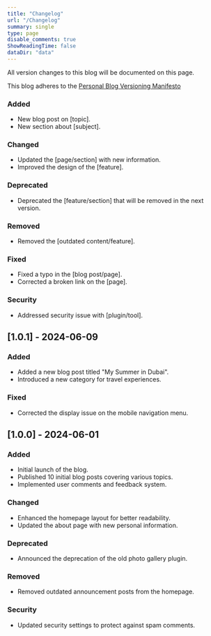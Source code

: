 ```yaml
---
title: "Changelog"
url: "/Changelog"
summary: single
type: page
disable_comments: true
ShowReadingTime: false
dataDir: "data"
---
```


All version changes to this blog will be documented on this page.

This blog adheres to the [Personal Blog Versioning Manifesto](google.com)

### Added
- New blog post on [topic].
- New section about [subject].

### Changed
- Updated the [page/section] with new information.
- Improved the design of the [feature].

### Deprecated
- Deprecated the [feature/section] that will be removed in the next version.

### Removed
- Removed the [outdated content/feature].

### Fixed
- Fixed a typo in the [blog post/page].
- Corrected a broken link on the [page].

### Security
- Addressed security issue with [plugin/tool].

## [1.0.1] - 2024-06-09

### Added
- Added a new blog post titled "My Summer in Dubai".
- Introduced a new category for travel experiences.

### Fixed
- Corrected the display issue on the mobile navigation menu.

## [1.0.0] - 2024-06-01

### Added
- Initial launch of the blog.
- Published 10 initial blog posts covering various topics.
- Implemented user comments and feedback system.

### Changed
- Enhanced the homepage layout for better readability.
- Updated the about page with new personal information.

### Deprecated
- Announced the deprecation of the old photo gallery plugin.

### Removed
- Removed outdated announcement posts from the homepage.

### Security
- Updated security settings to protect against spam comments.